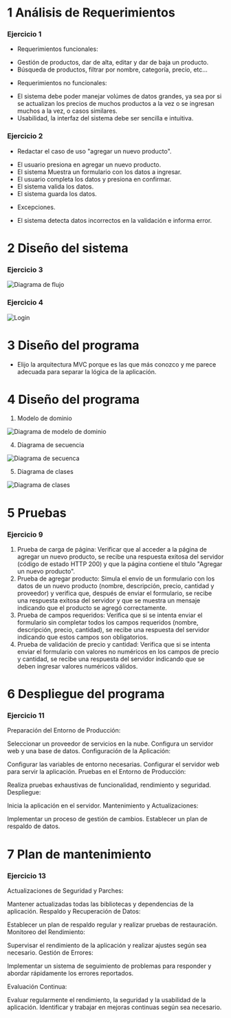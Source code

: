 # 1 Análisis de Requerimientos
### Ejercicio 1
* Requerimientos funcionales: 
- Gestión de productos, dar de alta, editar y dar de baja un producto. 
- Búsqueda de productos, filtrar por nombre, categoría, precio, etc...
* Requerimientos no funcionales:
- El sistema debe poder manejar volúmes de datos grandes, ya sea por si se actualizan los precios de muchos productos a la vez o se ingresan muchos a la vez, o casos similares.
- Usabilidad, la interfaz del sistema debe ser sencilla e intuitiva.

### Ejercicio 2
* Redactar el caso de uso "agregar un nuevo producto".
- El usuario presiona en agregar un nuevo producto.
- El sistema Muestra un formulario con los datos a ingresar.
- El usuario completa los datos y presiona en confirmar.
- El sistema valida los datos.
- El sistema guarda los datos.

* Excepciones.
- El sistema detecta datos incorrectos en la validación e informa error.

# 2 Diseño del sistema
### Ejercicio 3
<image src="./DiagramaFlujo.png" alt="Diagrama de flujo">

### Ejercicio 4
<image src="./Login.png" alt="Login">

# 3 Diseño del programa
- Elijo la arquitectura MVC porque es las que más conozco y me parece adecuada para separar la lógica de la aplicación.

# 4 Diseño del programa
1. Modelo de dominio
<image src="./ModeloDominio.png" alt="Diagrama de modelo de dominio">

4. Diagrama de secuencia
<image src="./DiagramaSecuencia.png" alt="Diagrama de secuenca">

5. Diagrama de clases
<image src="./DiagramaClases.png" alt="Diagrama de clases">

# 5 Pruebas
### Ejercicio 9
1. Prueba de carga de página:
Verificar que al acceder a la página de agregar un nuevo producto, se recibe una respuesta exitosa del servidor (código de estado HTTP 200) y que la página contiene el título "Agregar un nuevo producto".
2. Prueba de agregar producto:
Simula el envío de un formulario con los datos de un nuevo producto (nombre, descripción, precio, cantidad y proveedor) y verifica que, después de enviar el formulario, se recibe una respuesta exitosa del servidor y que se muestra un mensaje indicando que el producto se agregó correctamente.
3. Prueba de campos requeridos:
Verifica que si se intenta enviar el formulario sin completar todos los campos requeridos (nombre, descripción, precio, cantidad), se recibe una respuesta del servidor indicando que estos campos son obligatorios.
4. Prueba de validación de precio y cantidad:
Verifica que si se intenta enviar el formulario con valores no numéricos en los campos de precio y cantidad, se recibe una respuesta del servidor indicando que se deben ingresar valores numéricos válidos.

# 6 Despliegue del programa
### Ejercicio 11
Preparación del Entorno de Producción:

Seleccionar un proveedor de servicios en la nube.
Configura un servidor web y una base de datos.
Configuración de la Aplicación:

Configurar las variables de entorno necesarias.
Configurar el servidor web para servir la aplicación.
Pruebas en el Entorno de Producción:

Realiza pruebas exhaustivas de funcionalidad, rendimiento y seguridad.
Despliegue:

Inicia la aplicación en el servidor.
Mantenimiento y Actualizaciones:

Implementar un proceso de gestión de cambios.
Establecer un plan de respaldo de datos.

# 7 Plan de mantenimiento
### Ejercicio 13
Actualizaciones de Seguridad y Parches:

Mantener actualizadas todas las bibliotecas y dependencias de la aplicación.
Respaldo y Recuperación de Datos:

Establecer un plan de respaldo regular y realizar pruebas de restauración.
Monitoreo del Rendimiento:

Supervisar el rendimiento de la aplicación y realizar ajustes según sea necesario.
Gestión de Errores:

Implementar un sistema de seguimiento de problemas para responder y abordar rápidamente los errores reportados.

Evaluación Continua:

Evaluar regularmente el rendimiento, la seguridad y la usabilidad de la aplicación.
Identificar y trabajar en mejoras continuas según sea necesario.